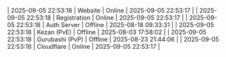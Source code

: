 | 2025-09-05 22:53:18 | Website | Online | 2025-09-05 22:53:17 |
| 2025-09-05 22:53:18 | Registration | Online | 2025-09-05 22:53:17 |
| 2025-09-05 22:53:18 | Auth Server | Offline | 2025-08-18 09:33:31 |
| 2025-09-05 22:53:18 | Kezan (PvE) | Offline | 2025-08-03 17:58:02 |
| 2025-09-05 22:53:18 | Gurubashi (PvP) | Offline | 2025-08-23 21:44:06 |
| 2025-09-05 22:53:18 | Cloudflare | Online | 2025-09-05 22:53:17 |
